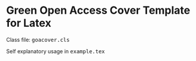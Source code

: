 # Green Open Access Cover Template for Latex

Class file: <tt>goacover.cls</tt>

Self explanatory usage in <tt>example.tex</tt>
